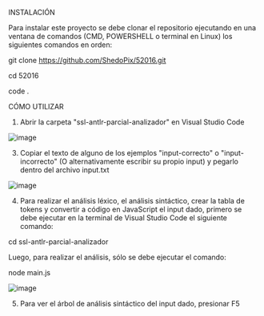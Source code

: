 INSTALACIÓN

Para instalar este proyecto se debe clonar el repositorio ejecutando en una ventana de comandos (CMD, POWERSHELL o terminal en Linux) los siguientes comandos en orden:

git clone https://github.com/ShedoPix/52016.git

cd 52016

code .

CÓMO UTILIZAR

1. Abrir la carpeta "ssl-antlr-parcial-analizador" en Visual Studio Code

![image](https://github.com/user-attachments/assets/0a0a72c7-d4b6-42fe-9396-55754a9f36b0)

3. Copiar el texto de alguno de los ejemplos "input-correcto" o "input-incorrecto" (O alternativamente escribir su propio input) y pegarlo dentro del archivo input.txt

![image](https://github.com/user-attachments/assets/26cfef9e-27aa-45d7-bac4-d3c3608498e5)

4. Para realizar el análisis léxico, el análisis sintáctico, crear la tabla de tokens y convertir a código en JavaScript el input dado, primero se debe ejecutar en la terminal de Visual Studio Code el siguiente comando:

  cd ssl-antlr-parcial-analizador

  Luego, para realizar el análisis, sólo se debe ejecutar el comando:

  node main.js

![image](https://github.com/user-attachments/assets/c9b65b16-e7c9-41b7-807f-3a86193573b2)

  
5. Para ver el árbol de análisis sintáctico del input dado, presionar F5
